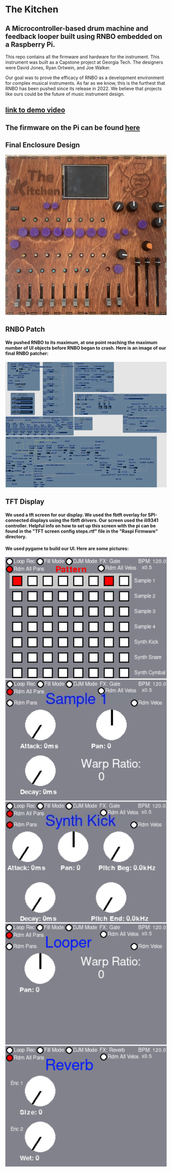 # The Kitchen

## A Microcontroller-based drum machine and feedback looper built using RNBO embedded on a Raspberry Pi.
This repo contains all the firmware and hardware for the instrument. This instrument was built as a Capstone project at Georgia Tech. The designers were David Jones, Ryan Ortwein, and Joe Walker. 

Our goal was to prove the efficacy of RNBO as a development environment for complex musical instruments. As far as we know, this is the furthest that RNBO has been pushed since its release in 2022. We believe that projects like ours could be the future of music instrument design. 

## [link to demo video](https://youtu.be/1aXgyqzfzg8)

## The firmware on the Pi can be found [here](https://github.com/DavidJones10/The-Kitchen-Firmware)

## Final Enclosure Design
![plot](./Extras/The-Kitchen-Enclosure.png)

## RNBO Patch
#### We pushed RNBO to its maximum, at one point reaching the maximum number of UI objects before RNBO began to crash. Here is an image of our final RNBO patcher: 
![plot](./Extras/The-Kitchen-RNBO.png)

## TFT Display
#### We used a tft screen for our display. We used the fbtft overlay for SPI-connected displays using the fbtft drivers. Our screen used the ili9341 controller. Helpful info on how to set up this screen with the pi can be found in the "TFT screen config steps.rtf" file in the "Raspi Firmware" directory.

#### We used pygame to build our UI. Here are some pictures:
![plot](./Extras/The-Kitchen-Pattern.png)
![plot](./Extras/The-Kitchen-Sample-1.png)
![plot](./Extras/The-Kitchen-Synth-Kick.png)
![plot](./Extras/The-Kitchen-Looper.png)
![plot](./Extras/The-Kitchen-Reverb.png)



